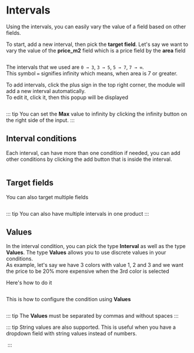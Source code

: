 # Intervals

Using the intervals, you can easily vary the value of a field based on other fields.

To start, add a new interval, then pick the **target field**.
Let's say we want to vary the value of the **price_m2** field which is a price field by the **area** field

<img srcset="/dynamicproduct/images/intervals.jpg 2x">

The intervals that we used are `0 → 3`, `3 → 5`, `5 → 7`, `7 → ∞`.  
This symbol `∞` signifies infinity which means, when area is 7 or greater.

To add intervals, click the plus sign in the top right corner, the module will add a new interval automatically.  
To edit it, click it, then this popup will be displayed

<img srcset="/dynamicproduct/images/intervals-popup.jpg 2x" class="border">

::: tip
You can set the **Max** value to infinity by clicking the infinity button on the right side of the input. 
:::

## Interval conditions

Each interval, can have more than one condition if needed,
you can add other conditions by clicking the add button that is inside the interval. 

<img srcset="/dynamicproduct/images/interval-new_condition.jpg 2x" class="padding border">

## Target fields
You can also target multiple fields

<img srcset="/dynamicproduct/images/interval-target.jpg 2x" class="padding border">

::: tip
You can also have multiple intervals in one product
:::

## Values
In the interval condition, you can pick the type **Interval** as well as the type **Values**.
The type **Values** allows you to use discrete values in your conditions.  
As example, let's say we have 3 colors with value 1, 2 and 3 and we want the price to be 20% more expensive
when the 3rd color is selected

Here's how to do it

<img srcset="/dynamicproduct/images/interval-values.jpg 2x" class="padding border">

This is how to configure the condition using **Values**

<img srcset="/dynamicproduct/images/interval-values-popup.jpg 2x" class="border">

::: tip
The **Values** must be separated by commas and without spaces
:::


::: tip
String values are also supported. This is useful when you have a dropdown field with string values instead of numbers.

<img srcset="/dynamicproduct/images/interval-strings.jpg 2x" class="padding border bg-white">
:::
